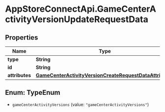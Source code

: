 # AppStoreConnectApi.GameCenterActivityVersionUpdateRequestData

## Properties

Name | Type | Description | Notes
------------ | ------------- | ------------- | -------------
**type** | **String** |  | 
**id** | **String** |  | 
**attributes** | [**GameCenterActivityVersionCreateRequestDataAttributes**](GameCenterActivityVersionCreateRequestDataAttributes.md) |  | [optional] 



## Enum: TypeEnum


* `gameCenterActivityVersions` (value: `"gameCenterActivityVersions"`)




